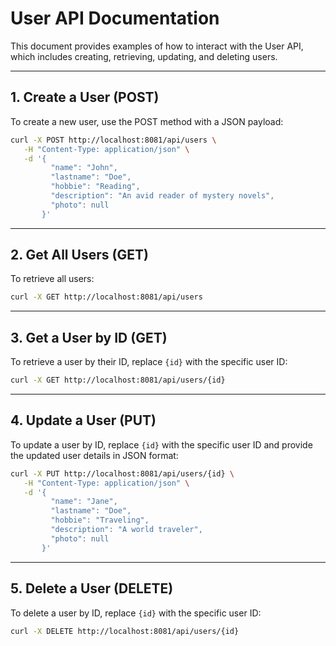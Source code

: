 
# User API Documentation

This document provides examples of how to interact with the User API, which includes creating, retrieving, updating, and deleting users.

---

## 1. Create a User (POST)

To create a new user, use the POST method with a JSON payload:

```bash
curl -X POST http://localhost:8081/api/users \
   -H "Content-Type: application/json" \
   -d '{
         "name": "John",
         "lastname": "Doe",
         "hobbie": "Reading",
         "description": "An avid reader of mystery novels",
         "photo": null
       }'
```

---

## 2. Get All Users (GET)

To retrieve all users:

```bash
curl -X GET http://localhost:8081/api/users
```

---

## 3. Get a User by ID (GET)

To retrieve a user by their ID, replace `{id}` with the specific user ID:

```bash
curl -X GET http://localhost:8081/api/users/{id}
```

---

## 4. Update a User (PUT)

To update a user by ID, replace `{id}` with the specific user ID and provide the updated user details in JSON format:

```bash
curl -X PUT http://localhost:8081/api/users/{id} \
   -H "Content-Type: application/json" \
   -d '{
         "name": "Jane",
         "lastname": "Doe",
         "hobbie": "Traveling",
         "description": "A world traveler",
         "photo": null
       }'
```

---

## 5. Delete a User (DELETE)

To delete a user by ID, replace `{id}` with the specific user ID:

```bash
curl -X DELETE http://localhost:8081/api/users/{id}
```
